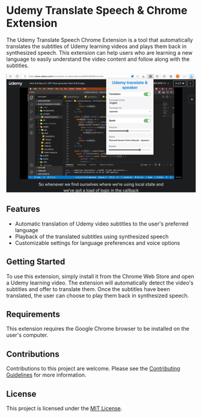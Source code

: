 # Udemy Translate Speech & Chrome Extension

The Udemy Translate Speech Chrome Extension is a tool that automatically translates the subtitles of Udemy learning videos and plays them back in synthesized speech. This extension can help users who are learning a new language to easily understand the video content and follow along with the subtitles.

![img.png](images/img.png)

## Features

- Automatic translation of Udemy video subtitles to the user's preferred language
- Playback of the translated subtitles using synthesized speech
- Customizable settings for language preferences and voice options

## Getting Started

To use this extension, simply install it from the Chrome Web Store and open a Udemy learning video. The extension will automatically detect the video's subtitles and offer to translate them. Once the subtitles have been translated, the user can choose to play them back in synthesized speech.

## Requirements

This extension requires the Google Chrome browser to be installed on the user's computer.

## Contributions

Contributions to this project are welcome. Please see the [Contributing Guidelines](CONTRIBUTING.md) for more information.

## License

This project is licensed under the [MIT License](LICENSE).
